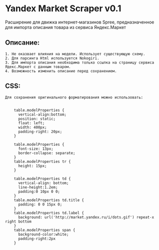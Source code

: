 Yandex Market Scraper v0.1
==========================

Расширение для движка интернет-магазинов Spree, предназначенное для импорта описания товара из сервиса Яндекс.Маркет

Описание:
---------
    1. Не оказвает влияния на модели. Использует существующую схему.
    2. Для парсинга Html используется Nokogiri.
    3. Для импорта описания необходима только ссылка на страницу сервиса Ядекс.Маркет с данным товаром.
    4. Возможность изменить описание перед сохранением.

CSS:
----
    Для сохранения оригинального форматирования можно использовать:
<pre><code>
    table.modelProperties {
      vertical-align:bottom;
      position: static;
      float: left;
      width: 400px;
      padding-right: 20px;
    }

    table.modelProperties {
      font-size: 13px;
      border-collapse: separate;
    }
    table.modelProperties tr {
      height: 15px;
    }

    table.modelProperties td {
      vertical-align: bottom;
      line-height:1.2em;
      padding:0 10px 0 0;
    }
    table.modelProperties td.title {
      padding: 0 0 15px 0;
    }
    table.modelProperties td.label {
      background: url('http://market.yandex.ru/i/dots.gif') repeat-x right bottom
    }
    table.modelProperties span {
      background-color:white;
      padding-right:2px
    }</code></pre>